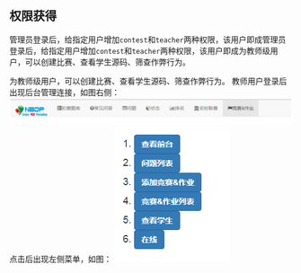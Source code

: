 ## 权限获得


 管理员登录后，给指定用户增加`contest`和`teacher`两种权限，该用户即成管理员登录后，给指定用户增加`contest`和`teacher`两种权限，该用户即成为教师级用户，可以创建比赛、查看学生源码、筛查作弊行为。


 为教师级用户，可以创建比赛、查看学生源码、筛查作弊行为。	教师用户登录后出现后台管理连接，如图右侧：  
![](/images/oj/nav.png) 	
 点击后出现左侧菜单，如图：
 ![](/images/oj/teacherside.png)